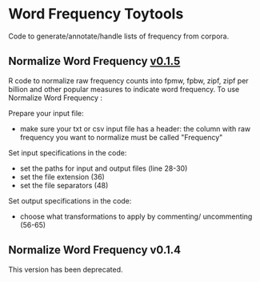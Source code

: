 
# Word Frequency Toytools
Code to generate/annotate/handle lists of frequency from corpora.

## Normalize Word Frequency [v0.1.5](https://github.com/franfranz/Word_Frequency_Toytools/blob/main/Normalize_word_frequency_v0_1_5.R)
R code to normalize raw frequency counts into fpmw, fpbw, zipf, zipf per billion and other popular measures to indicate word frequency. 
To use Normalize Word Frequency :

Prepare your input file:
- make sure your txt or csv input file has a header: the column with raw frequency you want to normalize must be called "Frequency" 

Set input specifications in the code:
- set the paths for input and output files (line 28-30)
- set the file extension (36)
- set the file separators (48)

Set output specifications in the code:
- choose what transformations to apply by commenting/ uncommenting (56-65)


## Normalize Word Frequency v0.1.4
This version has been deprecated.
